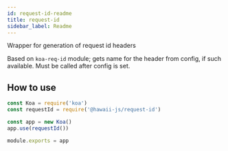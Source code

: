 ```yaml
---
id: request-id-readme
title: request-id
sidebar_label: Readme
---
```

Wrapper for generation of request id headers

Based on `koa-req-id` module; gets name for the header from config, if such available.
Must be called after config is set.

## How to use
```javascript
const Koa = require('koa')
const requestId = require('@hawaii-js/request-id')

const app = new Koa()
app.use(requestId())

module.exports = app
```
